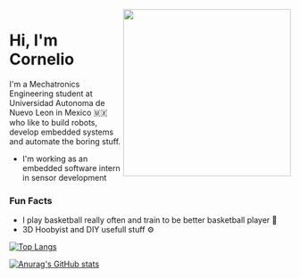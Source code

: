 <img align="right" src="https://media.giphy.com/media/rwB9IjV1zYcRa/giphy.gif" width="300"/>

# Hi, I'm Cornelio

I'm a Mechatronics Engineering student at Universidad Autonoma de Nuevo Leon in Mexico 🇲🇽 who like to build robots, develop embedded systems and automate the boring stuff.
- I'm working as an embedded software intern in sensor development

### Fun Facts
- I play basketball really often and train to be better basketball player :basketball:
- 3D Hoobyist and DIY usefull stuff :gear:

[![Top Langs](https://github-readme-stats.vercel.app/api/top-langs/?username=corbridge&hide_progress=true&hide=HTML,Javascript,css,powershell)](https://github.com/anuraghazra/github-readme-stats)

[![Anurag's GitHub stats](https://github-readme-stats.vercel.app/api?username=corbridge&show_icons=true&theme=transparent)](https://github.com/anuraghazra/github-readme-stats)

